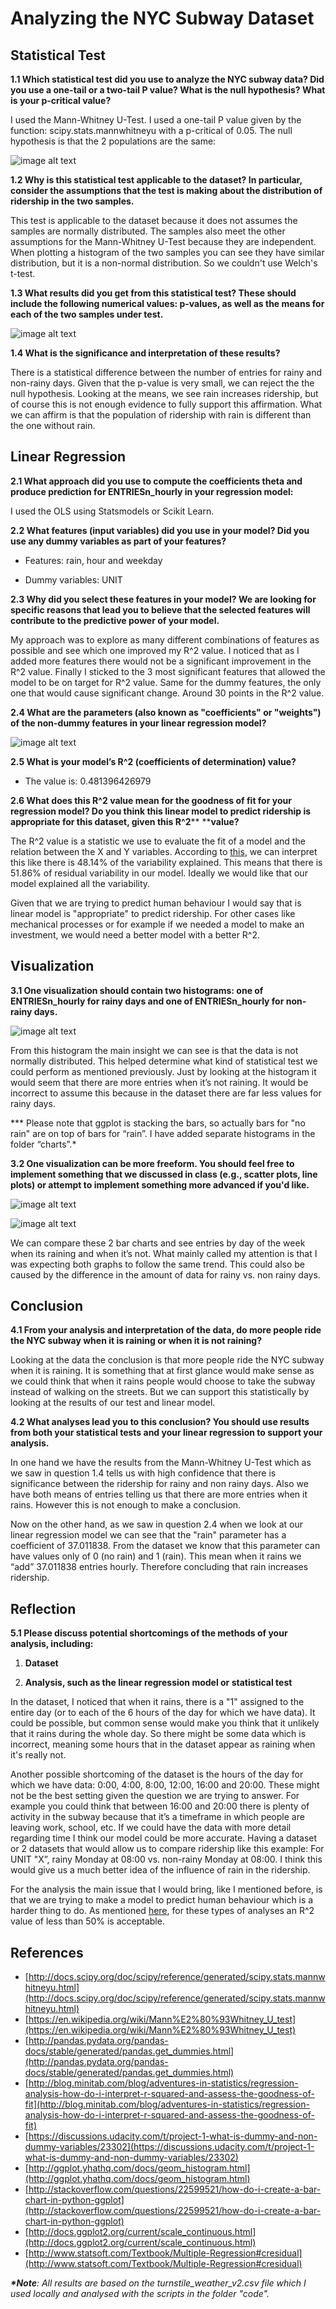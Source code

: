 # **Analyzing the NYC Subway Dataset**

## **Statistical Test**

**1.1 Which statistical test did you use to analyze the NYC subway data? Did you use a one-tail or a two-tail P value? What is the null hypothesis? What is your p-critical value?**

I used the Mann-Whitney U-Test. I used a one-tail P value given by the function: scipy.stats.mannwhitneyu with a p-critical of 0.05. The null hypothesis is that the 2 populations are the same:

![image alt text](img/image_0.png)

**1.2 Why is this statistical test applicable to the dataset? In particular, consider the assumptions that the test is making about the distribution of ridership in the two samples.**

This test is applicable to the dataset because it does not assumes the samples are normally distributed. The samples also meet the other assumptions for the Mann-Whitney U-Test because they are independent. When plotting a histogram of the two samples you can see they have similar distribution, but it is a non-normal distribution. So we couldn't use Welch's t-test.

**1.3 What results did you get from this statistical test? These should include the following numerical values: p-values, as well as the means for each of the two samples under test.**

![image alt text](img/image_1.png)

**1.4 What is the significance and interpretation of these results?**

There is a statistical difference between the number of entries for rainy and non-rainy days. Given that the p-value is very small, we can reject the the null hypothesis. Looking at the means, we see rain increases ridership, but of course this is not enough evidence to fully support this affirmation. What we can affirm is that the population of ridership with rain is different than the one without rain. 

## **Linear Regression**

**2.1 What approach did you use to compute the coefficients theta and produce prediction for ENTRIESn_hourly in your regression model:**

I used the OLS using Statsmodels or Scikit Learn.

**2.2 What features (input variables) did you use in your model? Did you use any dummy variables as part of your features?**

* Features: rain, hour and weekday

* Dummy variables: UNIT

**2.3 Why did you select these features in your model? We are looking for specific reasons that lead you to believe that the selected features will contribute to the predictive power of your model.**

My approach was to explore as many different combinations of features as possible and see which one improved my R^2 value. I noticed that as I added more features there would not be a significant improvement in the R^2 value. Finally I sticked to the 3 most significant features that allowed the model to be on target for R^2 value. Same for the dummy features, the only one that would cause significant change. Around 30 points in the R^2 value. 

**2.4 What are the parameters (also known as "coefficients" or "weights") of the non-dummy features in your linear regression model?**

![image alt text](img/image_2.png)

**2.5 What is your model’s R^2 (coefficients of determination) value?**

* The value is: 0.481396426979

**2.6 What does this R^2 value mean for the goodness of fit for your regression model? Do you think this linear model to predict ridership is appropriate for this dataset, given this R^2****  ****value?**

The R^2 value is a statistic we use to evaluate the fit of a model and the relation between the X and Y variables. According to [this](http://www.statsoft.com/Textbook/Multiple-Regression#cresidual), we can interpret this like there is 48.14% of the variability explained. This means that there is 51.86% of residual variability in our model. Ideally we would like that our model explained all the variability.

Given that we are trying to predict human behaviour I would say that is linear model is "appropriate" to predict ridership. For other cases like mechanical processes or for example if we needed a model to make an investment, we would need a better model with a better R^2.

## **Visualization**

**3.1 One visualization should contain two histograms: one of  ENTRIESn_hourly for rainy days and one of ENTRIESn_hourly for non-rainy days.**

![image alt text](img/image_3.png)

From this histogram the main insight we can see is that the data is not normally distributed. This helped determine what kind of statistical test we could perform as mentioned previously. Just by looking at the histogram it would seem that there are more entries when it’s not raining. It would be incorrect to assume this because in the dataset there are far less values for rainy days.

*** Please note that ggplot is stacking the bars, so actually bars for "no rain" are on top of bars for “rain”. I have added separate histograms in the folder “charts”.*

**3.2 One visualization can be more freeform. You should feel free to implement something that we discussed in class (e.g., scatter plots, line plots) or attempt to implement something more advanced if you'd like.**

![image alt text](img/image_4.png)

![image alt text](img/image_5.png)

We can compare these 2 bar charts and see entries by day of the week when its raining and when it’s not. What mainly called my attention is that I was expecting both graphs to follow the same trend. This could also be caused by the difference in the amount of data for rainy vs. non rainy days.

## **Conclusion**

**4.1 From your analysis and interpretation of the data, do more people ride the NYC subway when it is raining or when it is not raining?**  

Looking at the data the conclusion is that more people ride the NYC subway when it is raining. It is something that at first glance would make sense as we could think that when it rains people would choose to take the subway instead of walking on the streets. But we can support this statistically by looking at the results of our test and linear model. 

**4.2 What analyses lead you to this conclusion? You should use results from both your statistical tests and your linear regression to support your analysis.**

In one hand we have the results from the Mann-Whitney U-Test which as we saw in question 1.4 tells us with high confidence that there is significance between the ridership for rainy and non rainy days. Also we have both means of entries telling us that there are more entries when it rains. However this is not enough to make a conclusion. 

Now on the other hand, as we saw in question 2.4 when we look at our linear regression model we can see that the "rain" parameter has a coefficient of 37.011838. From the dataset we know that this parameter can have values only of 0 (no rain) and 1 (rain). This mean when it rains we “add” 37.011838 entries hourly. Therefore concluding that rain increases ridership. 

## **Reflection**

**5.1 Please discuss potential shortcomings of the methods of your analysis, including:**

1. **Dataset**

2. **Analysis, such as the linear regression model or statistical test**

In the dataset, I noticed that when it rains, there is a "1" assigned to the entire day (or to each of the 6 hours of the day for which we have data). It could be possible, but common sense would make you think that it unlikely that it rains during the whole day. So there might be some data which is incorrect, meaning some hours that in the dataset appear as raining when it's really not. 

Another possible shortcoming of the dataset is the hours of the day for which we have data: 0:00, 4:00, 8:00, 12:00, 16:00 and 20:00. These might not be the best setting given the question we are trying to answer. For example you could think that between 16:00 and 20:00 there is plenty of activity in the subway because that it’s a timeframe in which people are leaving work, school, etc. If we could have the data with more detail regarding time I think our model could be more accurate. Having a dataset or 2 datasets that would allow us to compare ridership like this example: For UNIT "X”, rainy Monday at 08:00 vs. non-rainy Monday at 08:00. I think this would give us a much better idea of the influence of rain in the ridership. 

For the analysis the main issue that I would bring, like I mentioned before, is that we are trying to make a model to predict human behaviour which is a harder thing to do. As mentioned [here](http://blog.minitab.com/blog/adventures-in-statistics/regression-analysis-how-do-i-interpret-r-squared-and-assess-the-goodness-of-fit), for these types of analyses an R^2 value of less than 50% is acceptable. 

## **References**

* [http://docs.scipy.org/doc/scipy/reference/generated/scipy.stats.mannwhitneyu.html](http://docs.scipy.org/doc/scipy/reference/generated/scipy.stats.mannwhitneyu.html)
* [https://en.wikipedia.org/wiki/Mann%E2%80%93Whitney_U_test](https://en.wikipedia.org/wiki/Mann%E2%80%93Whitney_U_test)
* [http://pandas.pydata.org/pandas-docs/stable/generated/pandas.get_dummies.html](http://pandas.pydata.org/pandas-docs/stable/generated/pandas.get_dummies.html)
* [http://blog.minitab.com/blog/adventures-in-statistics/regression-analysis-how-do-i-interpret-r-squared-and-assess-the-goodness-of-fit](http://blog.minitab.com/blog/adventures-in-statistics/regression-analysis-how-do-i-interpret-r-squared-and-assess-the-goodness-of-fit)
* [https://discussions.udacity.com/t/project-1-what-is-dummy-and-non-dummy-variables/23302](https://discussions.udacity.com/t/project-1-what-is-dummy-and-non-dummy-variables/23302)
* [http://ggplot.yhathq.com/docs/geom_histogram.html](http://ggplot.yhathq.com/docs/geom_histogram.html)
* [http://stackoverflow.com/questions/22599521/how-do-i-create-a-bar-chart-in-python-ggplot](http://stackoverflow.com/questions/22599521/how-do-i-create-a-bar-chart-in-python-ggplot)
* [http://docs.ggplot2.org/current/scale_continuous.html](http://docs.ggplot2.org/current/scale_continuous.html)
* [http://www.statsoft.com/Textbook/Multiple-Regression#cresidual](http://www.statsoft.com/Textbook/Multiple-Regression#cresidual)

**_*Note_***: All results are based on the turnstile_weather_v2.csv file which I used locally and analysed with the scripts in the folder "code".*
